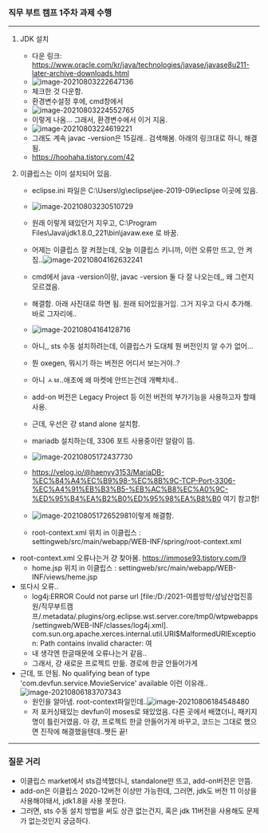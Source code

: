 ### 직무 부트 캠프 1주차 과제 수행 

***

1. JDK 설치
   - 다운 링크: https://www.oracle.com/kr/java/technologies/javase/javase8u211-later-archive-downloads.html  
   - ![image-20210803222647136](C:\Users\lg\AppData\Roaming\Typora\typora-user-images\image-20210803222647136.png)
   - 체크한 것 다운함.
   - 환경변수설정 후에, cmd창에서 
   - ![image-20210803224552765](C:\Users\lg\AppData\Roaming\Typora\typora-user-images\image-20210803224552765.png)
   - 이렇게 나옴... 그래서, 환경변수에서 이거 지움.
   - ![image-20210803224619221](C:\Users\lg\AppData\Roaming\Typora\typora-user-images\image-20210803224619221.png)
   - 그래도 계속 javac -version은 15길래.. 검색해봄.  아래의 링크대로 하니, 해결됨.
   - https://hoohaha.tistory.com/42
   
2. 이클립스는 이미 설치되어 있음.
   - eclipse.ini 파일은 C:\Users\lg\eclipse\jee-2019-09\eclipse 이곳에 있음.
   - ![image-20210803230510729](C:\Users\lg\AppData\Roaming\Typora\typora-user-images\image-20210803230510729.png)
   - 원래 이렇게 돼있던거 지우고, C:\Program Files\Java\jdk1.8.0_221\bin\javaw.exe 로 바꿈.
   - 어제는 이클립스 잘 켜졌는데, 오늘 이클립스 키니까, 이런 오류만 뜨고, 안 켜짐..![image-20210804162632241](C:\Users\lg\AppData\Roaming\Typora\typora-user-images\image-20210804162632241.png)
   - cmd에서 java -version이랑, javac -version 둘 다 잘 나오는데,, 왜 그런지 모르겠음.
   - 해결함. 아래 사진대로 하면 됨. 원래 되어있을거임. 그거 지우고 다시 추가해. 바로 그자리에..
   - ![image-20210804164128716](C:\Users\lg\AppData\Roaming\Typora\typora-user-images\image-20210804164128716.png)
   - 아니,, sts 수동 설치하려는데, 이클립스가 도대체 뭔 버전인지 알 수가 없어...
   - 뭔 oxegen, 뭐시기 하는 버전은 어디서 보는거야..?
   - 아니 ㅅㅂ..애초에 왜 마켓에 안뜨는건데 개빡치네..

   - add-on 버전은 Legacy Project 등 이전 버전의 부가기능을 사용하고자 할때 사용.
   - 근데, 우선은 걍 stand alone 설치함.

   

   - mariadb 설치하는데, 3306 포트 사용중이란 알람이 뜸.
   - ![image-20210805172437730](C:\Users\lg\AppData\Roaming\Typora\typora-user-images\image-20210805172437730.png)
   - https://velog.io/@haenyy3153/MariaDB-%EC%84%A4%EC%B9%98-%EC%8B%9C-TCP-Port-3306-%EC%A4%91%EB%B3%B5-%EB%AC%B8%EC%A0%9C-%ED%95%B4%EA%B2%B0%ED%95%98%EA%B8%B0 여기 참고함!
   - ![image-20210805172652981](C:\Users\lg\AppData\Roaming\Typora\typora-user-images\image-20210805172652981.png)이렇게 해결함.

   

   - root-context.xml 위치 in 이클립스 : settingweb/src/main/webapp/WEB-INF/spring/root-context.xml
- root-context.xml 오류나는거 걍 찾아봄. https://immose93.tistory.com/9
   - home.jsp 위치 in 이클립스 : settingweb/src/main/webapp/WEB-INF/views/heme.jsp
- 또다시 오류..
     - log4j:ERROR Could not parse url [file:/D:/2021-여름방학/성남산업진흥원/직무부트캠프/.metadata/.plugins/org.eclipse.wst.server.core/tmp0/wtpwebapps/settingweb/WEB-INF/classes/log4j.xml].
    com.sun.org.apache.xerces.internal.util.URI$MalformedURIException: Path contains invalid character: 여
     - 내 생각엔 한글때문에 오류나는거 같음..
     - 그래서, 걍 새로운 프로젝트 만듦. 경로에 한글 안들어가게
- 근데, 또 안됨. No qualifying bean of type 'com.devfun.service.MovieService' available 이런 이유래..![image-20210806183707343](C:\Users\lg\AppData\Roaming\Typora\typora-user-images\image-20210806183707343.png)
     - 원인을 알아냄. root-context파일인데..![image-20210806184548480](C:\Users\lg\AppData\Roaming\Typora\typora-user-images\image-20210806184548480.png)
     - 저 포커싱돼있는 devfun이 moses로 돼있었음. 다른 곳에서 배꼈더니, 패키지 명이 틀린거였음. 아 걍, 프로젝트 한글 안들어가게 바꾸고, 코드는 그대로 했으면 진작에 해결했을텐데..쨋든 끝!

   

***

   ### 질문 거리

   - 이클립스 market에서 sts검색했더니, standalone만 뜨고, add-on버전은 안뜸.
   - add-on은 이클립스 2020-12버전 이상만 가능한데, 그러면, jdk도 버전 11 이상을 사용해야돼서, jdk1.8을 사용 못한다. 
   - 그러면, sts 수동 설치 방법을 써도 상관 없는건지, 혹은 jdk 11버전을 사용해도 문제가 없는것인지 궁금하다.

   
